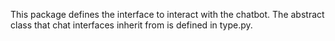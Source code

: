 This package defines the interface to interact with the chatbot. 
The abstract class that chat interfaces inherit from is defined in type.py.